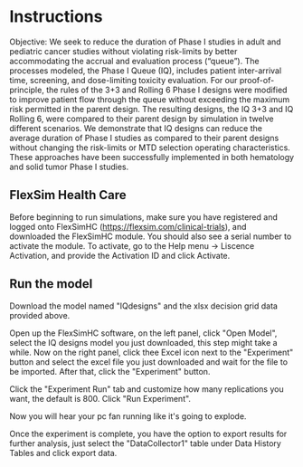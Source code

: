 # Instructions

Objective: We seek to reduce the duration of Phase I studies in adult and pediatric cancer studies without violating risk-limits by better accommodating the accrual and evaluation process (“queue”). The processes modeled, the Phase I Queue (IQ), includes patient inter-arrival time, screening, and dose-limiting toxicity evaluation. For our proof-of-principle, the rules of the 3+3 and Rolling 6 Phase I designs were modified to improve patient flow through the queue without exceeding the maximum risk permitted in the parent design. The resulting designs, the IQ 3+3 and IQ Rolling 6, were compared to their parent design by simulation in twelve different scenarios. We demonstrate that IQ designs can reduce the average duration of Phase I studies as compared to their parent designs without changing the risk-limits or MTD selection operating characteristics.  These approaches have been successfully implemented in both hematology and solid tumor Phase I studies.  

## FlexSim Health Care

Before beginning to run simulations, make sure you have registered and logged onto FlexSimHC (https://flexsim.com/clinical-trials), and downloaded the FlexSimHC module. You should also see a serial number to activate the module. To activate, go to the Help menu -> Liscence Activation, and provide the Activation ID and click Activate. 

## Run the model

Download the model named "IQdesigns" and the xlsx decision grid data provided above. 

Open up the FlexSimHC software, on the left panel, click "Open Model", select the IQ designs model you just downloaded, this step might take a while. Now on the right panel, click thee Excel icon next to the "Experiment" button and select the excel file you just downloaded and wait for the file to be imported. After that, click the "Experiment" button. 

Click the "Experiment Run" tab and customize how many replications you want, the default is 800. Click "Run Experiment". 

Now you will hear your pc fan running like it's going to explode. 

Once the experiment is complete, you have the option to export results for further analysis, just select the "DataCollector1" table under Data History Tables and click export data. 










